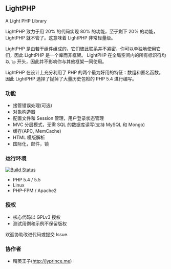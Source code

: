 ## LightPHP
A Light PHP Library

LightPHP 致力于用 20% 的代码实现 80% 的功能，至于剩下 20% 的功能，LightPHP 就不管了。这意味着 LightPHP 非常轻量级。

LightPHP 是由若干组件组成的，它们彼此联系并不紧密，你可以单独地使用它们，因此 LightPHP 是一个库而非框架。
LightPHP 在全局空间内的所有标识符均以 `lp` 开头，因此并不影响你与其他框架一同使用。

LightPHP 在设计上充分利用了 PHP 的两个最为好用的特征：数组和匿名函数。
因此 LightPHP 选择了抛掉了大量历史包袱的 PHP 5.4 进行编写。

### 功能

* 接管错误处理(可选)
* 对象构造器
* 配置文件和 Session 管理，用户登录状态管理
* MVC 分层模式，无需 SQL 的数据库读写(支持 MySQL 和 Mongo)
* 缓存(APC, MemCache)
* HTML 模版解析
* 国际化，邮件，锁

### 运行环境
[![Build Status](https://travis-ci.org/jybox/LightPHP.png?branch=master)](https://travis-ci.org/jybox/LightPHP)

* PHP 5.4 / 5.5
* Linux
* PHP-FPM / Apache2

### 授权

* 核心代码以 GPLv3 授权
* 测试用例和示例不保留版权

欢迎协助改进代码或提交 Issue.

### 协作者

* 精英王子(<http://jyprince.me>)